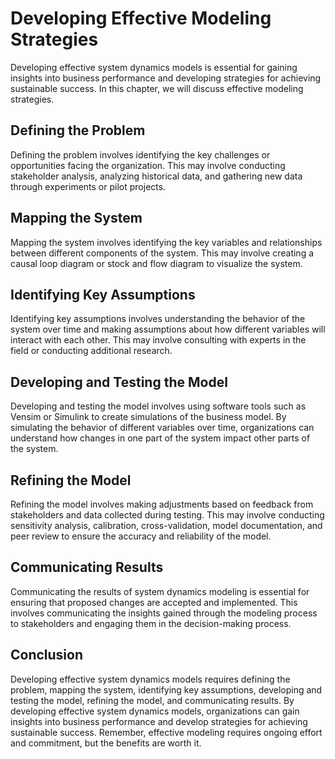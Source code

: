 # Developing Effective Modeling Strategies

Developing effective system dynamics models is essential for gaining insights into business performance and developing strategies for achieving sustainable success. In this chapter, we will discuss effective modeling strategies.

Defining the Problem
--------------------

Defining the problem involves identifying the key challenges or opportunities facing the organization. This may involve conducting stakeholder analysis, analyzing historical data, and gathering new data through experiments or pilot projects.

Mapping the System
------------------

Mapping the system involves identifying the key variables and relationships between different components of the system. This may involve creating a causal loop diagram or stock and flow diagram to visualize the system.

Identifying Key Assumptions
---------------------------

Identifying key assumptions involves understanding the behavior of the system over time and making assumptions about how different variables will interact with each other. This may involve consulting with experts in the field or conducting additional research.

Developing and Testing the Model
--------------------------------

Developing and testing the model involves using software tools such as Vensim or Simulink to create simulations of the business model. By simulating the behavior of different variables over time, organizations can understand how changes in one part of the system impact other parts of the system.

Refining the Model
------------------

Refining the model involves making adjustments based on feedback from stakeholders and data collected during testing. This may involve conducting sensitivity analysis, calibration, cross-validation, model documentation, and peer review to ensure the accuracy and reliability of the model.

Communicating Results
---------------------

Communicating the results of system dynamics modeling is essential for ensuring that proposed changes are accepted and implemented. This involves communicating the insights gained through the modeling process to stakeholders and engaging them in the decision-making process.

Conclusion
----------

Developing effective system dynamics models requires defining the problem, mapping the system, identifying key assumptions, developing and testing the model, refining the model, and communicating results. By developing effective system dynamics models, organizations can gain insights into business performance and develop strategies for achieving sustainable success. Remember, effective modeling requires ongoing effort and commitment, but the benefits are worth it.
